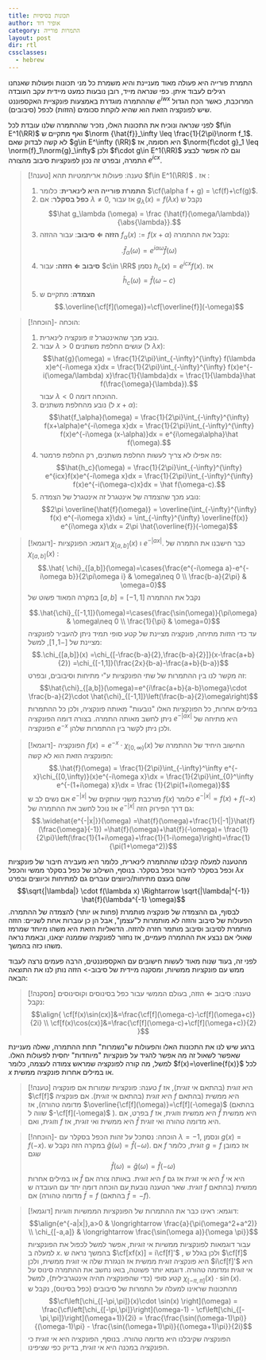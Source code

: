 ```yaml
---
title: תכונות בסיסיות
author: אופיר דוד
category: התמרות פורייה
layout: post
dir: rtl
cssclasses:
  - hebrew
---
```


התמרת פורייה היא פעולה מאוד מעניינת והיא משמרת כל מני תכונות ופעולות שאנחנו רגילים לעבוד איתן. כפי שנראה מייד, רובן נובעות כמעט מיידית עקב העובדה שההתמרה מוגדרת באמצעות פונקציית האקספוננט $e^{iwx}$ המרוכבת, כאשר הכח הגדול שיש לפונקציה הזאת הוא שהיא לוקחת סכומים (הזזות) לכפל (סיבובים).

לפני שנראה ונוכיח את התכונות האלו, נזכיר שההתמרה שלנו עובדת לכל $f\in E^1(\RR)$ ואף מתקיים ש $\norm {\hat{f}}_\infty \leq \frac{1}{2\pi}\norm f_1$. לא קשה לבדוק שאם $g\in E^\infty (\RR)$ היא חסומה, אז $\norm{f\cdot g}_1 \leq \norm{f}_1\norm{g}_\infty$ ולכן $f\cdot g\in E^1(\RR)$ וגם לה אפשר לבצע התמרה, ובפרט זה נכון לפונקציות סיבוב מהצורה $e^{icx}$.

> [!טענה] טענה: פעולות אריתמטיות
>  תהא $f\in E^1(\RR)$ . אז :
>  1. **התמרת פורייה היא לינארית**: כלומר $\cf(\alpha f + g) = \cf(f)+\cf(g)$.
>  2. **כפל בסקלר**: אם $\lambda\neq0$, אז עבור $g_\lambda(x)=f(\lambda x)$ נקבל ש $$\hat g_\lambda (\omega) = \frac {\hat{f}(\omega/\lambda)}{\abs{\lambda}}.$$
>  3. **הזזה $\Leftarrow$ סיבוב**: עבור ההזזה $f_\alpha(x):=f(x+\alpha)$ נקבל את ההתמרה: $$.\hat{f}_\alpha(\omega) = e^{i\alpha\omega}\hat{f}(\omega)$$
>  4. **סיבוב  $\Leftarrow$  הזזה:** עבור $c\in \RR$ נסמן $h_c(x)= e^{icx} f(x)$. אז $$\hat{h}_c(\omega) = \hat{f}(\omega - c)$$
>  5. **הצמדה**: מתקיים ש $$.\overline{\cf[f](\omega)}=\cf[\overline{f}](-\omega)$$

> [!הוכחה]- הוכחה: 
>  1. נובע מכך שהאינטגרל זו פונקציה לינארית.
>  2. עבור $\lambda>0$ עושים החלפת משתנים (ל $\lambda x$):
>     $$\hat{g}(\omega) = \frac{1}{2\pi}\int_{-\infty}^{\infty} f(\lambda x)e^{-i\omega x}dx = \frac{1}{2\pi}\int_{-\infty}^{\infty} f(x)e^{-i(\omega/\lambda) x}\frac{1}{\lambda}dx = \frac{1}{\lambda}\hat f(\frac{\omega}{\lambda}).$$
>     עבור $\lambda<0$ ההוכחה דומה.
>  3. נובע מהחלפת משתנים (ל $x+\alpha$): 
>     $$\hat{f_\alpha}(\omega) = \frac{1}{2\pi}\int_{-\infty}^{\infty} f(x+\alpha)e^{-i\omega x}dx = \frac{1}{2\pi}\int_{-\infty}^{\infty} f(x)e^{-i\omega (x-\alpha)}dx = e^{i\omega\alpha}\hat f(\omega).$$
>  4. פה אפילו לא צריך לעשות החלפת משתנים, רק החלפת פרמטר:
>     $$\hat{h_c}(\omega) = \frac{1}{2\pi}\int_{-\infty}^{\infty} e^{icx}f(x)e^{-i\omega x}dx = \frac{1}{2\pi}\int_{-\infty}^{\infty} f(x)e^{-i(\omega-c)x}dx = \hat f(\omega-c).$$
>   4. נובע מכך שהצמדה של אינטגרל זה אינטגרל של הצמדה:
>      $$2\pi \overline{\hat{f}(\omega)} = \overline{\int_{-\infty}^{\infty} f(x) e^{-i\omega x}\dx} = \int_{-\infty}^{\infty} \overline{f(x)} e^{i\omega x}\dx = 2\pi \hat{\overline{f}}(-\omega)$$

> [!דוגמא]- דוגמא: הפונקציות $\chi_{[a,b]}(x)$ ו $e^{-|ax|}$.
> כבר חישבנו את התמרה של  $\chi_{[a,b]}(x)$ :
> $$.\hat{ \chi}_{[a,b]}(\omega)=\cases{\frac{e^{-i\omega a}-e^{-i\omega b}}{2\pi\omega i} & \omega\neq 0 \\ \frac{b-a}{2\pi} & \omega=0}$$
> במקרה המאוד פשוט של $[a,b]=[-1,1]$ נקבל את ההתמרה 
> 
> $$.\hat{\chi}_{[-1,1]}(\omega)=\cases{\frac{\sin(\omega)}{\pi\omega} & \omega\neq 0 \\ \frac{1}{\pi} & \omega=0}$$
> עד כדי הזזות מתיחה, פונקציה מציינת של קטע סופי תמיד ניתן להעביר לפונקציה מציינת של $[-1,1]$, למשל:
> $$.\chi_{[a,b]}(x) =\chi_{[-\frac{b-a}{2},\frac{b-a}{2}]}(x-\frac{a+b}{2}) =\chi_{[-1,1]}(\frac{2x}{b-a}-\frac{a+b}{b-a})$$
> זה מקשר לנו בין ההתמרות של שתי הפונקציות ע"י מתיחות וסיבובים, ובפרט:
> $$\hat{\chi}_{[a,b]}(\omega)=e^{i\frac{a+b}{a-b}\omega}\cdot \frac{b-a}{2}\cdot \hat{\chi}_{[-1,1]}\left(\frac{b-a}{2}\omega\right)$$
> במילים אחרות, כל הפונקציות האלו "נובעות" מאותה פונקציה, ולכן כל ההתמרות ניתן לחשב מאותה התמרה.
> בצורה דומה הפונקציה $e^{-|ax|}$ היא מתיחה של הפונקציה $e^{-x}$ ולכן ניתן לקשר בין ההתמרות שלהן.

> [!דוגמא]- הפונקציה $f(x)=e^{-x}\cdot \chi_{[0,\infty)}(x)$
> החישוב היחיד של ההתמרה של הפונקציה הזאת הוא לא קשה:
> $$.\hat{f}(\omega) = \frac{1}{2\pi}\int_{-\infty}^\infty e^{-x}\chi_{[0,\infty)}(x)e^{-i\omega x}\dx = \frac{1}{2\pi}\int_{0}^\infty e^{-(1+i\omega) x}\dx = \frac {1}{2\pi(1+i\omega)}$$
> אם נשים לב ש $e^{-|x|}$ מורכבת משני עותקים של $f(x)$ כלומר $e^{-|x|}=f(x)+f(-x)$ אז נוכל לחשב את ההתמרה של $e^{-|x|}$ גם דרך הפירוק הזה:
> $$.\widehat{e^{-|x|}}(\omega) =\hat{f}(\omega)+\frac{1}{|-1|}\hat{f}(\frac{\omega}{-1}) =\hat{f}(\omega)+\hat{f}(-\omega)= \frac{1}{2\pi}\left(\frac{1}{1+i\omega}+\frac{1}{1-i\omega}\right)=\frac{1}{\pi(1+\omega^2)}$$

מהטענה למעלה קיבלנו שההתמרה לינארית, כלומר היא מעבירה חיבור של פונקציות וכפל בסקלר לחיבור וכפל בסקלר. בנוסף, השילוב של כפל בסקלר ממשי והכפל $\lambda x$ שהם בעצם מתיחות/כיווצים עוברים גם למתיחות וכיווצים ובפרט
$$\sqrt{|\lambda|} \cdot f(\lambda x) \Rightarrow \sqrt{|\lambda|^{-1}} \hat{f}(\lambda^{-1} \omega)$$
לבסוף, גם ההצמדה של פונקציה מותמרת (פחות או יותר) להצמדה של ההתמרה.
הפעולות של סיבוב והזזה לא מותמרות ל"עצמן", אבל הן כן עוברות אחת לשניים: הזזה מותמרת לסיבוב וסיבוב מותמר חזרה להזזה. 
הדואליות הזאת היא משהו מיוחד שמרמז שאולי אם נבצע את ההתמרה פעמיים, אז נחזור לפונקציה שממנה יצאנו, ובאמת נראה משהו כזה בהמשך. 

לפני זה, בעוד שנוח מאוד לעשות חישובים עם האקספוננטים, הרבה פעמים נרצה לעבוד ממש עם פונקציות ממשיות, ומסקנה מיידית של סיבוב-> הזזה נותן לנו את התוצאה הבאה:

> [!מסקנה] טענה: סיבוב $\Leftarrow$ הזזה, בעולם הממשי
>  עבור כפל בסינוסים וקוסינוסים נקבל:
>  $$\align{ \cf[f(x)\sin(cx)]&=\frac{\cf[f](\omega-c)-\cf[f](\omega+c)}{2i} \\ 
>  \cf[f(x)\cos(cx)]&=\frac{\cf[f](\omega-c)+\cf[f](\omega+c)}{2} }$$

ברגע שיש לנו את התכונות האלו והפעולות ש"נשמרות" תחת ההתמרה, שאלה מעניינת שאפשר לשאול זה מה אפשר להגיד על פונקציות "מיוחדות" יחסית לפעולות האלו. למשל, מה קורה לפונקציה שמראש צמודה לעצמה, כלומר $f(x)=\overline{f(x)}$ לכל $x$ או במילים אחרות פונקציה ממשית.

> [!טענה] טענה: פונקציות שמורות
>  אם פונקציה $f$ היא זוגית (בהתאם אי זוגית), אז $\cf[f]$ היא זוגית (בהתאם אי זוגית).
>  אם פונקציה $f$ היא ממשית (בהתאם מדומה טהורה), אז $\overline{\cf[f](\omega)}=\cf[f](-\omega)$ (בהתאם שווה ל $-\cf[f](-\omega)$ ).
>  בפרט, אם $f$ היא ממשית וזוגית, אז $\hat{f}$ היא ממשית וזוגית, ואם $f$ היא ממשית ואי זוגית, אז $\hat{f}$ היא מדומה טהורה ואי זוגית.

> [!הוכחה]- הוכחה: 
>  נסתכל על זהות הכפל בסקלר עם $\lambda = -1$, ונסמן $g(x)=f(-x)$. במקרה הזה נקבל ש $\hat{g}(\omega)=\hat{f}(-\omega)$.
>  אם $f$ זוגית, כלומר $g=f$ אז כמובן שגם 
>  $$\hat{f}(\omega)=\hat{g}(\omega)=\hat {f}(-\omega)$$
>  או במילים אחרות $\hat{f}$ היא זוגית. באותה צורה אם $f$ היא אי זוגית אז גם $\hat{f}$ היא אי זוגית.
>  שאר הטענה נובעת עם הוכחה דומה יחד עם העובדה ש $f$ ממשית (בהתאם מדומה טהורה) אם $\bar{f}=f$ (בהתאם $\bar{f}=-f$).

> [!דוגמא] דוגמא:
> ראינו כבר את ההתמרות של הפונקציות הממשיות וזוגיות:
> $$\align{e^{-a|x|},a>0 & \longrightarrow \frac{a}{\pi(\omega^2+a^2)} \\ \chi_{[-a,a]} & \longrightarrow \frac{\sin(\omega a)}{\omega \pi}}$$
> עבור דוגמאות לפונקציות ממשיות אי זוגיות, אפשר למשל לכפול את הפונקציות למעלה ב $x$. בהמשך נראה ש $\cf[xf(x)] = i\cf[f]'$ , ולכן בגלל ש $\cf[f]$ היא פונקציה זוגית ממשית אז הנגזרת שלה אי זוגית ממשית, ולכן $i\cf[f]'$ היא אי זוגית ומדומה טהורה.
> דוגמא יותר פשוטה, בואו נחשב את ההתמרה סינוס על קטע סופי (כדי שהפונקציה תהיה אינטגרבילית), למשל $\chi_{[-\pi,\pi]}(x)\cdot \sin(x)$. מהתכונות שראינו למעלה על התמרות של סיבובים (כפל בסינוס), נקבל ש 
> $$\cf\left[\chi_{[-\pi,\pi]}(x)\cdot \sin(x) \right](\omega) = \frac{\cf\left[\chi_{[-\pi,\pi]}\right](\omega-1) - \cf\left[\chi_{[-\pi,\pi]}\right](\omega+1)}{2i} = \frac{\frac{\sin((\omega-1)\pi)}{(\omega-1)\pi} - \frac{\sin((\omega+1)\pi)}{(\omega+1)\pi}}{2i}$$
> הפונקציה שקיבלנו היא מדומה טהורה. בנוסף, הפונקציה היא אי זוגית כי הפונקציה במכנה היא אי זוגית, בדיוק כפי שציפינו.

